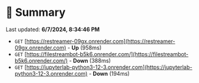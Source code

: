 # 📖 Summary
Last updated: **6/7/2024, 8:34:46 PM**

- `GET` [https://restreamer-09gx.onrender.com](https://restreamer-09gx.onrender.com) - **Up** (958ms)
- `GET` [https://filestreambot-b5k6.onrender.com/](https://filestreambot-b5k6.onrender.com/) - **Down** (388ms)
- `GET` [https://jupyterlab-python3-12-3.onrender.com](https://jupyterlab-python3-12-3.onrender.com) - **Down** (194ms)
